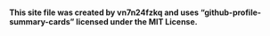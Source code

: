 #### This site file was created by vn7n24fzkq and uses “github-profile-summary-cards” licensed under the MIT License.
